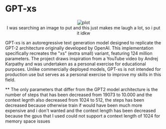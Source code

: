# GPT-xs

<p align="center">
  <img src="meme.gif" alt="plot">
  <br>
  I was searching an image to put and this just makes me laugh a lot, so i put it idkw
</p>


GPT-xs is an autoregressive text generation model designed to replicate the GPT-2 architecture originally developed by OpenAI. This implementation specifically recreates the "xs" (extra small) variant, featuring 124 million parameters. The project draws inspiration from a YouTube video by Andrej Karpathy and was undertaken as a personal exercise for educational purposes. Unlike commercially deployed models, GPT-xs is not intended for production use but serves as a personal exercise to improve my skills in this field.


**
The only parameters that differ from the GPT2 model architecture is the number of steps that has been decreased from 19073 to 10.000 and the context legnth also decreased from 
1024 to 512, the steps has been decreased because otherwise train if would have been much more expensive and i don't wanted and the context length has been decreased because 
the gpus that I used could not support a context length of 1024 for memory space issues
